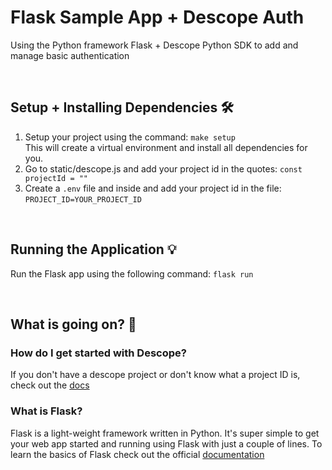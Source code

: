 # Flask Sample App + Descope Auth

Using the Python framework Flask + Descope Python SDK to add and manage basic authentication

<br>

## Setup + Installing Dependencies 🛠️

1. Setup your project using the command: ```make setup``` <br>
This will create a virtual environment and install all dependencies for you.
2. Go to static/descope.js and add your project id in the quotes: ```const projectId = ""```
3. Create a ```.env``` file and inside and add your project id in the file:  ```PROJECT_ID=YOUR_PROJECT_ID```

<br>

## Running the Application 💡

Run the Flask app using the following command: ```flask run```

<br>

## What is going on? 🤔

### How do I get started with Descope?
If you don't have a descope project or don't know what a project ID is, check out the [docs](https://docs.descope.com/build/guides/gettingstarted/)

### What is Flask?
Flask is a light-weight framework written in Python. It's super simple to get your web app started and running using Flask with just a couple of lines. To learn the basics of Flask check out the official [documentation](https://flask.palletsprojects.com/en/2.3.x/quickstart/)<br>
